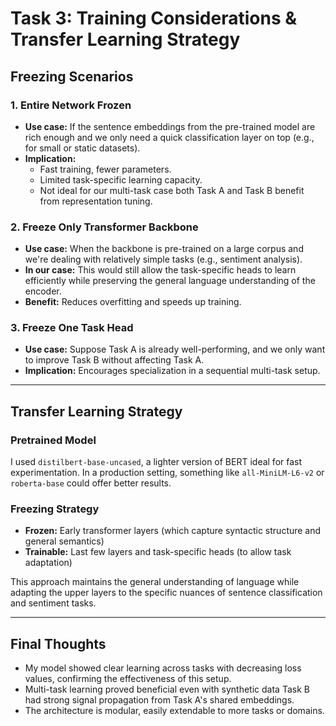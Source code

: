 # Task 3: Training Considerations & Transfer Learning Strategy

## Freezing Scenarios

### 1. Entire Network Frozen
- **Use case:** If the sentence embeddings from the pre-trained model are rich enough and we only need a quick classification layer on top (e.g., for small or static datasets).
- **Implication:** 
  - Fast training, fewer parameters.
  - Limited task-specific learning capacity.
  - Not ideal for our multi-task case both Task A and Task B benefit from representation tuning.

### 2. Freeze Only Transformer Backbone
- **Use case:** When the backbone is pre-trained on a large corpus and we're dealing with relatively simple tasks (e.g., sentiment analysis).
- **In our case:** This would still allow the task-specific heads to learn efficiently while preserving the general language understanding of the encoder.
- **Benefit:** Reduces overfitting and speeds up training.

### 3. Freeze One Task Head
- **Use case:** Suppose Task A is already well-performing, and we only want to improve Task B without affecting Task A.
- **Implication:** Encourages specialization in a sequential multi-task setup.

---

## Transfer Learning Strategy

### Pretrained Model
I used `distilbert-base-uncased`, a lighter version of BERT ideal for fast experimentation. In a production setting, something like `all-MiniLM-L6-v2` or `roberta-base` could offer better results.

### Freezing Strategy
- **Frozen:** Early transformer layers (which capture syntactic structure and general semantics)
- **Trainable:** Last few layers and task-specific heads (to allow task adaptation)

This approach maintains the general understanding of language while adapting the upper layers to the specific nuances of sentence classification and sentiment tasks.

---

## Final Thoughts

- My model showed clear learning across tasks with decreasing loss values, confirming the effectiveness of this setup.
- Multi-task learning proved beneficial even with synthetic data Task B had strong signal propagation from Task A's shared embeddings.
- The architecture is modular, easily extendable to more tasks or domains.
